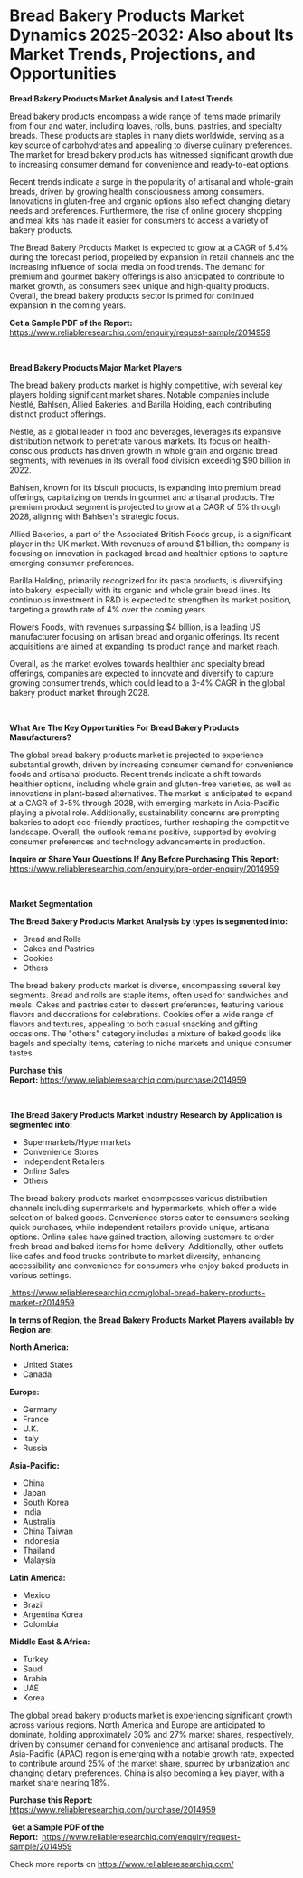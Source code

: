 <p><h1>Bread Bakery Products Market Dynamics 2025-2032: Also about Its Market Trends, Projections, and Opportunities</h1></p><p><strong>Bread Bakery Products Market Analysis and Latest Trends</strong></p>
<p><p>Bread bakery products encompass a wide range of items made primarily from flour and water, including loaves, rolls, buns, pastries, and specialty breads. These products are staples in many diets worldwide, serving as a key source of carbohydrates and appealing to diverse culinary preferences. The market for bread bakery products has witnessed significant growth due to increasing consumer demand for convenience and ready-to-eat options.</p><p>Recent trends indicate a surge in the popularity of artisanal and whole-grain breads, driven by growing health consciousness among consumers. Innovations in gluten-free and organic options also reflect changing dietary needs and preferences. Furthermore, the rise of online grocery shopping and meal kits has made it easier for consumers to access a variety of bakery products.</p><p>The Bread Bakery Products Market is expected to grow at a CAGR of 5.4% during the forecast period, propelled by expansion in retail channels and the increasing influence of social media on food trends. The demand for premium and gourmet bakery offerings is also anticipated to contribute to market growth, as consumers seek unique and high-quality products. Overall, the bread bakery products sector is primed for continued expansion in the coming years.</p></p>
<p><strong>Get a Sample PDF of the Report:&nbsp;</strong> <a href="https://www.reliableresearchiq.com/enquiry/request-sample/2014959?utm_campaign=114&utm_medium=2&utm_source=Github&utm_content=ia&utm_term=17012025&utm_id=bread-bakery-products">https://www.reliableresearchiq.com/enquiry/request-sample/2014959</a></p>
<p>&nbsp;</p>
<p><strong>Bread Bakery Products Major Market Players</strong></p>
<p><p>The bread bakery products market is highly competitive, with several key players holding significant market shares. Notable companies include Nestlé, Bahlsen, Allied Bakeries, and Barilla Holding, each contributing distinct product offerings. </p><p>Nestlé, as a global leader in food and beverages, leverages its expansive distribution network to penetrate various markets. Its focus on health-conscious products has driven growth in whole grain and organic bread segments, with revenues in its overall food division exceeding $90 billion in 2022.</p><p>Bahlsen, known for its biscuit products, is expanding into premium bread offerings, capitalizing on trends in gourmet and artisanal products. The premium product segment is projected to grow at a CAGR of 5% through 2028, aligning with Bahlsen's strategic focus.</p><p>Allied Bakeries, a part of the Associated British Foods group, is a significant player in the UK market. With revenues of around $1 billion, the company is focusing on innovation in packaged bread and healthier options to capture emerging consumer preferences.</p><p>Barilla Holding, primarily recognized for its pasta products, is diversifying into bakery, especially with its organic and whole grain bread lines. Its continuous investment in R&D is expected to strengthen its market position, targeting a growth rate of 4% over the coming years.</p><p>Flowers Foods, with revenues surpassing $4 billion, is a leading US manufacturer focusing on artisan bread and organic offerings. Its recent acquisitions are aimed at expanding its product range and market reach.</p><p>Overall, as the market evolves towards healthier and specialty bread offerings, companies are expected to innovate and diversify to capture growing consumer trends, which could lead to a 3-4% CAGR in the global bakery product market through 2028.</p></p>
<p>&nbsp;</p>
<p><strong>What Are The Key Opportunities For Bread Bakery Products Manufacturers?</strong></p>
<p><p>The global bread bakery products market is projected to experience substantial growth, driven by increasing consumer demand for convenience foods and artisanal products. Recent trends indicate a shift towards healthier options, including whole grain and gluten-free varieties, as well as innovations in plant-based alternatives. The market is anticipated to expand at a CAGR of 3-5% through 2028, with emerging markets in Asia-Pacific playing a pivotal role. Additionally, sustainability concerns are prompting bakeries to adopt eco-friendly practices, further reshaping the competitive landscape. Overall, the outlook remains positive, supported by evolving consumer preferences and technology advancements in production.</p></p>
<p><strong>Inquire or Share Your Questions If Any Before Purchasing This Report:</strong> <a href="https://www.reliableresearchiq.com/enquiry/pre-order-enquiry/2014959?utm_campaign=114&utm_medium=2&utm_source=Github&utm_content=ia&utm_term=17012025&utm_id=bread-bakery-products">https://www.reliableresearchiq.com/enquiry/pre-order-enquiry/2014959</a></p>
<p>&nbsp;</p>
<p><strong>Market Segmentation</strong></p>
<p><strong>The Bread Bakery Products Market Analysis by types is segmented into:</strong></p>
<p><ul><li>Bread and Rolls</li><li>Cakes and Pastries</li><li>Cookies</li><li>Others</li></ul></p>
<p><p>The bread bakery products market is diverse, encompassing several key segments. Bread and rolls are staple items, often used for sandwiches and meals. Cakes and pastries cater to dessert preferences, featuring various flavors and decorations for celebrations. Cookies offer a wide range of flavors and textures, appealing to both casual snacking and gifting occasions. The "others" category includes a mixture of baked goods like bagels and specialty items, catering to niche markets and unique consumer tastes.</p></p>
<p><strong>Purchase this Report:&nbsp;</strong><a href="https://www.reliableresearchiq.com/purchase/2014959?utm_campaign=114&utm_medium=2&utm_source=Github&utm_content=ia&utm_term=17012025&utm_id=bread-bakery-products">https://www.reliableresearchiq.com/purchase/2014959</a></p>
<p>&nbsp;</p>
<p><strong>The Bread Bakery Products Market Industry Research by Application is segmented into:</strong></p>
<p><ul><li>Supermarkets/Hypermarkets</li><li>Convenience Stores</li><li>Independent Retailers</li><li>Online Sales</li><li>Others</li></ul></p>
<p><p>The bread bakery products market encompasses various distribution channels including supermarkets and hypermarkets, which offer a wide selection of baked goods. Convenience stores cater to consumers seeking quick purchases, while independent retailers provide unique, artisanal options. Online sales have gained traction, allowing customers to order fresh bread and baked items for home delivery. Additionally, other outlets like cafes and food trucks contribute to market diversity, enhancing accessibility and convenience for consumers who enjoy baked products in various settings.</p></p>
<p><a href="https://www.reliableresearchiq.com/global-bread-bakery-products-market-r2014959?utm_campaign=114&utm_medium=2&utm_source=Github&utm_content=ia&utm_term=17012025&utm_id=bread-bakery-products">&nbsp;https://www.reliableresearchiq.com/global-bread-bakery-products-market-r2014959</a></p>
<p><strong>In terms of Region, the Bread Bakery Products Market Players available by Region are:</strong></p>
<p>
    <p> <strong> North America: </strong>
        <ul>
            <li>United States</li>
            <li>Canada</li>
        </ul>
        </p> 
    <p> <strong> Europe: </strong>
        <ul>
            <li>Germany</li>
            <li>France</li>
            <li>U.K.</li>
            <li>Italy</li>
            <li>Russia</li>
        </ul>
        </p> 
    <p> <strong> Asia-Pacific: </strong>
        <ul>
            <li>China</li>
            <li>Japan</li>
            <li>South Korea</li>
            <li>India</li>
            <li>Australia</li>
            <li>China Taiwan</li>
            <li>Indonesia</li>
            <li>Thailand</li>
            <li>Malaysia</li>
        </ul>
        </p> 
    <p> <strong> Latin America: </strong>
        <ul>
            <li>Mexico</li>
            <li>Brazil</li>
            <li>Argentina Korea</li>
            <li>Colombia</li>
        </ul>
        </p> 
    <p> <strong> Middle East & Africa: </strong>
        <ul>
            <li>Turkey</li>
            <li>Saudi</li>
            <li>Arabia</li>
            <li>UAE</li>
            <li>Korea</li>
        </ul>
    </p>
    </p>
<p><p>The global bread bakery products market is experiencing significant growth across various regions. North America and Europe are anticipated to dominate, holding approximately 30% and 27% market shares, respectively, driven by consumer demand for convenience and artisanal products. The Asia-Pacific (APAC) region is emerging with a notable growth rate, expected to contribute around 25% of the market share, spurred by urbanization and changing dietary preferences. China is also becoming a key player, with a market share nearing 18%.</p></p>
<p><strong>Purchase this Report: </strong><a href="https://www.reliableresearchiq.com/purchase/2014959?utm_campaign=114&utm_medium=2&utm_source=Github&utm_content=ia&utm_term=17012025&utm_id=bread-bakery-products">https://www.reliableresearchiq.com/purchase/2014959</a></p>
<p>&nbsp;<strong>Get a Sample PDF of the Report:&nbsp;&nbsp;</strong><a href="https://www.reliableresearchiq.com/enquiry/request-sample/2014959?utm_campaign=114&utm_medium=2&utm_source=Github&utm_content=ia&utm_term=17012025&utm_id=bread-bakery-products">https://www.reliableresearchiq.com/enquiry/request-sample/2014959</a></p>
<p><strong></strong></p>
<p>Check more reports on <a href="https://www.reliableresearchiq.com/?utm_campaign=114&utm_medium=2&utm_source=Github&utm_content=ia&utm_term=17012025&utm_id=bread-bakery-products">https://www.reliableresearchiq.com/</a></p>